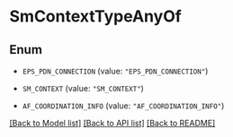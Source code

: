 # SmContextTypeAnyOf

## Enum


* `EPS_PDN_CONNECTION` (value: `"EPS_PDN_CONNECTION"`)

* `SM_CONTEXT` (value: `"SM_CONTEXT"`)

* `AF_COORDINATION_INFO` (value: `"AF_COORDINATION_INFO"`)


[[Back to Model list]](../README.md#documentation-for-models) [[Back to API list]](../README.md#documentation-for-api-endpoints) [[Back to README]](../README.md)


